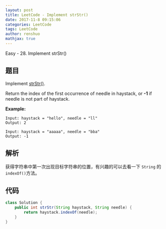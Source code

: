 ```yaml
---
layout: post
title: LeetCode - Implement strStr()
date: 2017-11-8 09:15:06
categories: LeetCode
tags: LeetCode
author: renshuo
mathjax: true
---
```


Easy - 28. Implement strStr()

<!--more-->

## 题目

Implement [strStr()](http://www.cplusplus.com/reference/cstring/strstr/).

Return the index of the first occurrence of needle in haystack, or **-1** if needle is not part of haystack.

**Example:**

```
Input: haystack = "hello", needle = "ll"
Output: 2
```

```
Input: haystack = "aaaaa", needle = "bba"
Output: -1
```



## 解析

获得字符串中第一次出现目标字符串的位置，有兴趣的可以去看一下 `String` 的`indexOf()`方法。

## 代码

``` java
class Solution {
    public int strStr(String haystack, String needle) {
        return haystack.indexOf(needle);
    }
}
```